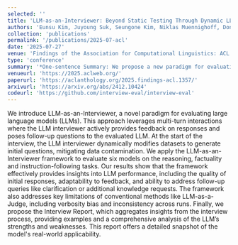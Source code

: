```yaml
---
selected: ''
title: 'LLM-as-an-Interviewer: Beyond Static Testing Through Dynamic LLM Evaluation'
authors: 'Eunsu Kim, Juyoung Suk, Seungone Kim, Niklas Muennighoff, Dongkwan Kim, Alice Oh'
collection: 'publications'
permalink: '/publications/2025-07-acl'
date: '2025-07-27'
venue: 'Findings of the Association for Computational Linguistics: ACL 2025 (ACL-Findings 2025, Long)'
type: 'conference'
summary: '*One-sentence Summary: We propose a new paradigm for evaluating large language models (LLMs), called LLM-as-an-Interviewer.*'
venueurl: 'https://2025.aclweb.org/'
paperurl: 'https://aclanthology.org/2025.findings-acl.1357/'
arxivurl: 'https://arxiv.org/abs/2412.10424'
codeurl: 'https://github.com/interview-eval/interview-eval'
---
```


We introduce LLM-as-an-Interviewer, a novel paradigm for evaluating large language models (LLMs). This approach leverages multi-turn interactions where the LLM interviewer actively provides feedback on responses and poses follow-up questions to the evaluated LLM. At the start of the interview, the LLM interviewer dynamically modifies datasets to generate initial questions, mitigating data contamination. We apply the LLM-as-an-Interviewer framework to evaluate six models on the reasoning, factuality and instruction-following tasks. Our results show that the framework effectively provides insights into LLM performance, including the quality of initial responses, adaptability to feedback, and ability to address follow-up queries like clarification or additional knowledge requests. The framework also addresses key limitations of conventional methods like LLM-as-a-Judge, including verbosity bias and inconsistency across runs. Finally, we propose the Interview Report, which aggregates insights from the interview process, providing examples and a comprehensive analysis of the LLM’s strengths and weaknesses. This report offers a detailed snapshot of the model's real-world applicability.